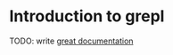 # Introduction to grepl

TODO: write [great documentation](http://jacobian.org/writing/great-documentation/what-to-write/)
